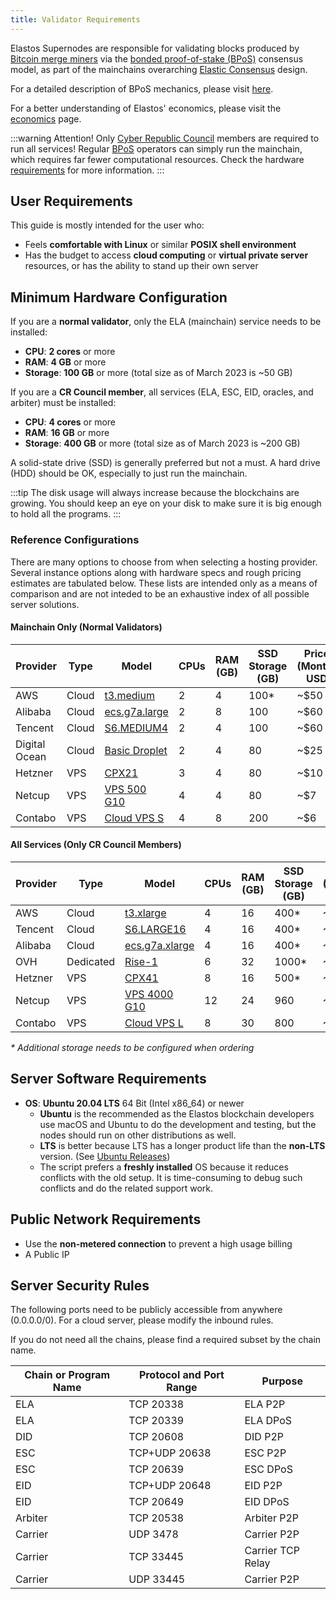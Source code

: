 ```yaml
---
title: Validator Requirements
---
```


Elastos Supernodes are responsible for validating blocks produced by [Bitcoin merge miners](/learn/mainchain/auxpow) via the [bonded proof-of-stake (BPoS)](/learn/mainchain/bpos) consensus model, as part of the mainchains overarching [Elastic Consensus](/learn/mainchain/intro/#elastic-consensus) design.

For a detailed description of BPoS mechanics, please visit [here](/learn/mainchain/bpos).

For a better understanding of Elastos' economics, please visit the [economics](/start/economics) page.

:::warning Attention!
Only [Cyber Republic Council](/start/governance/#council) members are required to run all services! Regular [BPoS](/learn/mainchain/bpos) operators can simply run the mainchain, which requires far fewer computational resources. Check the hardware [requirements](/nodes/requirements/#minimum-hardware-configuration) for more information.
:::

## User Requirements

This guide is mostly intended for the user who:

- Feels **comfortable with Linux** or similar **POSIX shell environment**
- Has the budget to access **cloud computing** or **virtual private server** resources, or has the ability to stand up their own server

## Minimum Hardware Configuration

If you are a **normal validator**, only the ELA (mainchain) service needs to be installed:

- **CPU**: **2 cores** or more
- **RAM**: **4 GB** or more
- **Storage**: **100 GB** or more (total size as of March 2023 is ~50 GB)

If you are a **CR Council member**, all services (ELA, ESC, EID, oracles, and arbiter) must be installed:

- **CPU**: **4 cores** or more
- **RAM**: **16 GB** or more
- **Storage**: **400 GB** or more (total size as of March 2023 is ~200 GB)

A solid-state drive (SSD) is generally preferred but not a must. A hard drive (HDD) should be OK, especially to just run the mainchain.

:::tip
The disk usage will always increase because the blockchains are growing. You should keep an eye on your disk to make sure it is big enough to hold all the programs.
:::

### Reference Configurations

There are many options to choose from when selecting a hosting provider. Several instance options along with hardware specs and rough pricing estimates are tabulated below. These lists are intended only as a means of comparison and are not inteded to be an exhaustive index of all possible server solutions.

<!-- markdown-link-check-disable -->

#### Mainchain Only (Normal Validators)

| Provider      | Type  | Model                                                                                                                                                                                                                                     | CPUs | RAM (GB) | SSD Storage (GB) | Price (Month) USD |
| ------------- | ----- | ----------------------------------------------------------------------------------------------------------------------------------------------------------------------------------------------------------------------------------------- | ---- | -------- | ---------------- | ----------------- |
| AWS           | Cloud | [t3.medium](https://aws.amazon.com/ec2/instance-types/t3/)                                                                                                                                                                                | 2    | 4        | 100\*            | ~$50              |
| Alibaba       | Cloud | [ecs.g7a.large](https://www.alibabacloud.com/product/ecs?spm=a3c0i.7938564.8215766810.6.7781441eAKGfKr)                                                                                                                                   | 2    | 8        | 100              | ~$60              |
| Tencent       | Cloud | [S6.MEDIUM4](https://www.tencentcloud.com/pricing/cvm?devPayMode=hourly&regionId=33&zoneId=330001&instanceType=S6.MEDIUM2&imageType=linux&systemDiskType=CLOUD_BSSD&systemDiskSize=50&bandwidthType=TRAFFIC_POSTPAID_BY_HOUR&bandwidth=5) | 2    | 4        | 100              | ~$60              |
| Digital Ocean | Cloud | [Basic Droplet](https://www.digitalocean.com/pricing/droplets)                                                                                                                                                                            | 2    | 4        | 80               | ~$25              |
| Hetzner       | VPS   | [CPX21](https://www.hetzner.com/cloud)                                                                                                                                                                                                    | 3    | 4        | 80               | ~$10              |
| Netcup        | VPS   | [VPS 500 G10](https://www.netcup.eu/bestellen/produkt.php?produkt=2992)                                                                                                                                                                   | 4    | 4        | 80               | ~$7               |
| Contabo       | VPS   | [Cloud VPS S](https://contabo.com/en/vps/vps-s-ssd/?image=ubuntu.267&qty=1&contract=1&storage-type=vps-s-200-gb-ssd)                                                                                                                      | 4    | 8        | 200              | ~$6               |

#### All Services (Only CR Council Members)

| Provider | Type      | Model                                                                                                                                                                                                                                     | CPUs | RAM (GB) | SSD Storage (GB) | Price (Month) USD |
| -------- | --------- | ----------------------------------------------------------------------------------------------------------------------------------------------------------------------------------------------------------------------------------------- | ---- | -------- | ---------------- | ----------------- |
| AWS      | Cloud     | [t3.xlarge](https://aws.amazon.com/ec2/instance-types/t3/)                                                                                                                                                                                | 4    | 16       | 400\*            | ~$175             |
| Tencent  | Cloud     | [S6.LARGE16](https://www.tencentcloud.com/pricing/cvm?devPayMode=hourly&regionId=33&zoneId=330001&instanceType=S6.MEDIUM2&imageType=linux&systemDiskType=CLOUD_BSSD&systemDiskSize=50&bandwidthType=TRAFFIC_POSTPAID_BY_HOUR&bandwidth=5) | 4    | 16       | 400\*            | ~$180             |
| Alibaba  | Cloud     | [ecs.g7a.xlarge](https://www.alibabacloud.com/product/ecs?spm=a3c0i.7938564.8215766810.6.7781441eAKGfKr)                                                                                                                                  | 4    | 16       | 400\*            | ~$150             |
| OVH      | Dedicated | [Rise-1](https://www.ovhcloud.com/en/bare-metal/rise/rise-1/)                                                                                                                                                                             | 6    | 32       | 1000\*           | ~$85              |
| Hetzner  | VPS       | [CPX41](https://www.hetzner.com/cloud)                                                                                                                                                                                                    | 8    | 16       | 500\*            | ~$60              |
| Netcup   | VPS       | [VPS 4000 G10](https://www.netcup.eu/vserver/vps.php)                                                                                                                                                                                     | 12   | 24       | 960              | ~$30              |
| Contabo  | VPS       | [Cloud VPS L](https://contabo.com/en/vps/vps-l-ssd/?image=ubuntu.267&qty=1&contract=1&storage-type=vps-m-400-gb-ssd)                                                                                                                      | 8    | 30       | 800              | ~$20              |

_\* Additional storage needs to be configured when ordering_

<!-- markdown-link-check-enable -->

## Server Software Requirements

- **OS**: **Ubuntu 20.04 LTS** 64 Bit (Intel x86_64) or newer
  - **Ubuntu** is the recommended as the Elastos blockchain developers use macOS and Ubuntu to do the development and testing, but the nodes should run on other distributions as well.
  - **LTS** is better because LTS has a longer product life than the **non-LTS** version. (See [Ubuntu Releases](https://wiki.ubuntu.com/Releases))
  - The script prefers a **freshly installed** OS because it reduces conflicts with the old setup. It is time-consuming to debug such conflicts and do the related support work.

## Public Network Requirements

- Use the **non-metered connection** to prevent a high usage billing
- A Public IP

## Server Security Rules

The following ports need to be publicly accessible from anywhere (0.0.0.0/0). For a cloud server, please modify the inbound rules.

If you do not need all the chains, please find a required subset by the chain name.

| Chain or Program Name | Protocol and Port Range | Purpose           |
| --------------------- | ----------------------- | ----------------- |
| ELA                   | TCP 20338               | ELA P2P           |
| ELA                   | TCP 20339               | ELA DPoS          |
| DID                   | TCP 20608               | DID P2P           |
| ESC                   | TCP+UDP 20638           | ESC P2P           |
| ESC                   | TCP 20639               | ESC DPoS          |
| EID                   | TCP+UDP 20648           | EID P2P           |
| EID                   | TCP 20649               | EID DPoS          |
| Arbiter               | TCP 20538               | Arbiter P2P       |
| Carrier               | UDP 3478                | Carrier P2P       |
| Carrier               | TCP 33445               | Carrier TCP Relay |
| Carrier               | UDP 33445               | Carrier P2P       |
